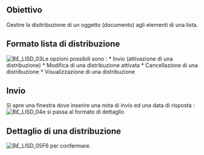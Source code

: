 ## Obiettivo
Gestire la disitribuzione di un oggetto (documento) agli elementi di una lista.

## Formato lista di distribuzione
![B£_LISD_03](http://localhost:3000/immagini/MBDOC_OGG-P_B£IRT2/BX_LISD_03.png)Le opzioni possibili sono : 
 \* Invio (attivazione di una distribuzione)
 \* Modifica di una distribuzione attivata
 \* Cancellazione di una distribuzione
 \* Visualizzazione di una distribuzione

## Invio
Si apre una finestra dove inserire una nota di invio ed una data di risposta : 
![B£_LISD_04](http://localhost:3000/immagini/MBDOC_OGG-P_B£IRT2/BX_LISD_04.png)e si passa al formato di dettaglio

## Dettaglio di una distribuzione
![B£_LISD_05](http://localhost:3000/immagini/MBDOC_OGG-P_B£IRT2/BX_LISD_05.png)F6 per confermare.
